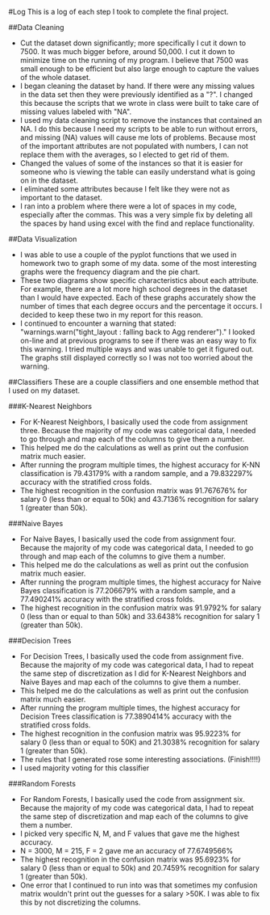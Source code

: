 #Log
This is a log of each step I took to complete the final project.

##Data Cleaning
 - Cut the dataset down significantly; more specifically I cut it down to 7500.
   It was much bigger before, around 50,000. I cut it down to minimize time on
   the running of my program.  I believe that 7500 was small enough to be
   efficient but also large enough to capture the values of the whole dataset.
 - I began cleaning the dataset by hand. If there were any missing values
   in the data set then they were previously identified as a "?". I changed
   this because the scripts that we wrote in class were built to take care
   of missing values labeled with "NA".
 - I used my data cleaning script to remove the instances that contained an NA.
   I do this because I need my scripts to be able to run without errors, and
   missing (NA) values will cause me lots of problems.  Because most of the
   important attributes are not populated with numbers, I can not replace them
   with the averages, so I elected to get rid of them.
 - Changed the values of some of the instances so that it is easier for someone
   who is viewing the table can easily understand what is going on in the
   dataset.
 - I eliminated some attributes because I felt like they were not as important
   to the dataset.
 - I ran into a problem where there were a lot of spaces in my code, especially after
   the commas. This was a very simple fix by deleting all the spaces by hand using
   excel with the find and replace functionality.

##Data Visualization
  - I was able to use a couple of the pyplot functions that we used in homework
    two to graph some of my data.  some of the most interesting graphs were the
    frequency diagram and the pie chart.
  - These two diagrams show specific characteristics about each attribute.  For
    example, there are a lot more high school degrees in the dataset than I would
    have expected.  Each of these graphs accurately show the number of times that
    each degree occurs and the percentage it occurs.  I decided to keep these two
    in my report for this reason.   
  - I continued to encounter a warning that stated: "warnings.warn("tight_layout :
    falling back to Agg renderer")."  I looked on-line and at previous programs to
    see if there was an easy way to fix this warning.  I tried multiple ways and
    was unable to get it figured out.  The graphs still displayed correctly so
    I was not too worried about the warning.


##Classifiers
These are a couple classifiers and one ensemble method that I used on my dataset.

###K-Nearest Neighbors
 - For K-Nearest Neighbors, I basically used the code from assignment three.
   Because the majority of my code was categorical data, I needed to go through
   and map each of the columns to give them a number.
 - This helped me do the calculations as well as print out the confusion matrix
   much easier.
 - After running the program multiple times, the highest accuracy for K-NN
   classification is 79.43179% with a random sample, and a 79.832297% accuracy
   with the stratified cross folds.
 - The highest recognition in the confusion matrix was 91.767676% for salary
   0 (less than or equal to 50k) and 43.7136% recognition for salary 1
   (greater than 50k).

###Naive Bayes
 - For Naive Bayes, I basically used the code from assignment four.
   Because the majority of my code was categorical data, I needed to go through
   and map each of the columns to give them a number.
 - This helped me do the calculations as well as print out the confusion matrix
   much easier.
 - After running the program multiple times, the highest accuracy for Naive Bayes
   classification is 77.206679% with a random sample, and a 77.490241% accuracy
   with the stratified cross folds.
 - The highest recognition in the confusion matrix was 91.9792% for salary
   0 (less than or equal to than 50k) and 33.6438% recognition for salary 1
   (greater than 50k).

###Decision Trees
- For Decision Trees, I basically used the code from assignment five.
  Because the majority of my code was categorical data, I had to repeat the same
  step of discretization as I did for K-Nearest Neighbors and Naive Bayes
  and map each of the columns to give them a number.
- This helped me do the calculations as well as print out the confusion matrix
  much easier.
- After running the program multiple times, the highest accuracy for Decision Trees
  classification is 77.3890414% accuracy with the stratified cross folds.
- The highest recognition in the confusion matrix was 95.9223% for salary
  0 (less than or equal to 50K) and 21.3038% recognition for salary 1
  (greater than 50k).
- The rules that I generated rose some interesting associations.  (Finish!!!!)
- I used majority voting for this classifier

###Random Forests
- For Random Forests, I basically used the code from assignment six.
  Because the majority of my code was categorical data, I had to repeat the same
  step of discretization and map each of the columns to give them a number.
- I picked very specific N, M, and F values that gave me the highest accuracy.
- N = 3000, M = 215, F = 2 gave me an accuracy of 77.6749566%
- The highest recognition in the confusion matrix was 95.6923% for salary
  0 (less than or equal to 50k) and 20.7459% recognition for salary 1
  (greater than 50k).
- One error that I continued to run into was that sometimes my confusion matrix
  wouldn't print out the guesses for a salary >50K.  I was able to fix this by not
  discretizing the columns.
